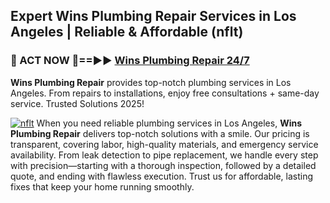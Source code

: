 ## Expert Wins Plumbing Repair Services in Los Angeles | Reliable & Affordable (nflt)  

<h3>🚿 ACT NOW 🌟==►► <a href="https://tinyurl.com/2ne6vx2x" rel="nofollow">Wins Plumbing Repair 24/7</a></h3>

**Wins Plumbing Repair** provides top-notch plumbing services in Los Angeles. From repairs to installations, enjoy free consultations + same-day service. Trusted Solutions 2025!

[![nflt](https://i.imgur.com/4PFF4AK.jpeg)](https://tinyurl.com/2ne6vx2x)
When you need reliable plumbing services in Los Angeles, **Wins Plumbing Repair** delivers top-notch solutions with a smile. Our pricing is transparent, covering labor, high-quality materials, and emergency service availability. From leak detection to pipe replacement, we handle every step with precision—starting with a thorough inspection, followed by a detailed quote, and ending with flawless execution. Trust us for affordable, lasting fixes that keep your home running smoothly.